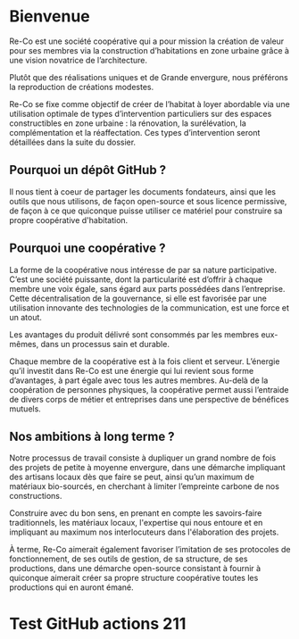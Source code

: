 # Bienvenue

Re-Co est une société coopérative qui a pour mission la création de valeur pour ses membres via la construction d’habitations en zone urbaine grâce à une vision novatrice de l’architecture.

Plutôt que des réalisations uniques et de Grande envergure, nous préférons la reproduction de créations modestes.

Re-Co se fixe comme objectif de créer de l’habitat à loyer abordable via une utilisation optimale de types d’intervention particuliers sur des espaces constructibles en zone urbaine : la rénovation, la surélévation, la complémentation et la réaffectation. Ces types d’intervention seront détaillées dans la suite du dossier.

## Pourquoi un dépôt GitHub ? 

Il nous tient à coeur de partager les documents fondateurs, ainsi que les outils que nous utilisons, de façon open-source et sous licence permissive, de façon à ce que quiconque puisse utiliser ce matériel pour construire sa propre coopérative d'habitation. 

## Pourquoi une coopérative ?

La forme de la coopérative nous intéresse de par sa nature participative. C’est une société puissante, dont la particularité est d’offrir à chaque membre une voix égale, sans égard aux parts possédées dans l’entreprise. Cette décentralisation de la gouvernance, si elle est favorisée par une utilisation innovante des technologies de la communication, est une force et un atout.

Les avantages du produit délivré sont consommés par les membres eux-mêmes, dans un processus sain et durable. 

Chaque membre de la coopérative est à la fois client et serveur. L’énergie qu’il investit dans Re-Co est une énergie qui lui revient sous forme d’avantages, à part égale avec tous les autres membres. Au-delà de la coopération de personnes physiques, la coopérative permet aussi l’entraide de divers corps de métier et entreprises dans une perspective de bénéfices mutuels.

## Nos ambitions à long terme ?

Notre processus de travail consiste à dupliquer un grand nombre de fois des projets de petite à moyenne envergure, dans une démarche impliquant des artisans locaux dès que faire se peut, ainsi qu’un maximum de matériaux bio-sourcés, en cherchant à limiter l’empreinte carbone de nos constructions.

Construire avec du bon sens, en prenant en compte les savoirs-faire traditionnels, les matériaux locaux, l'expertise qui nous entoure et en impliquant au maximum nos interlocuteurs dans l'élaboration des projets. 

À terme, Re-Co aimerait également favoriser l’imitation de ses protocoles de fonctionnement, de ses outils de gestion, de sa structure, de ses productions, dans une démarche open-source consistant à fournir à quiconque aimerait créer sa propre structure coopérative toutes les productions qui en auront émané.

# Test GitHub actions 211
